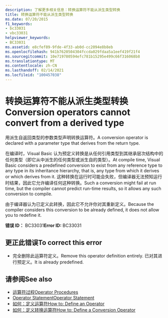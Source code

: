 ```yaml
---
description: 了解更多相关信息：转换运算符不能从派生类型转换
title: 转换运算符不能从派生类型转换
ms.date: 07/20/2015
f1_keywords:
- bc33031
- vbc33031
helpviewer_keywords:
- BC33031
ms.assetid: e8cfef89-9fde-4f33-ab0d-cc2094e8b8eb
ms.openlocfilehash: 941b7620504304fccda029fdaa5a1eef419f21f4
ms.sourcegitcommit: 10e719780594efc781b15295e499c66f316068b8
ms.translationtype: MT
ms.contentlocale: zh-CN
ms.lasthandoff: 02/14/2021
ms.locfileid: "100457038"
---
```

# <a name="conversion-operators-cannot-convert-from-a-derived-type"></a><span data-ttu-id="4822d-103">转换运算符不能从派生类型转换</span><span class="sxs-lookup"><span data-stu-id="4822d-103">Conversion operators cannot convert from a derived type</span></span>

<span data-ttu-id="4822d-104">用派生自返回类型的参数类型声明转换运算符。</span><span class="sxs-lookup"><span data-stu-id="4822d-104">A conversion operator is declared with a parameter type that derives from the return type.</span></span>  
  
 <span data-ttu-id="4822d-105">在编译时，Visual Basic 认为预定义转换是从任何引用类型到其继承层次结构中的任何类型（即它从中派生的任何类型或派生自的类型）。</span><span class="sxs-lookup"><span data-stu-id="4822d-105">At compile time, Visual Basic considers a predefined conversion to exist from any reference type to any type in its inheritance hierarchy, that is, any type from which it derives or which derives from it.</span></span> <span data-ttu-id="4822d-106">这种转换在运行时可能会失败，但编译器无法预知运行时结果，因此它允许编译任何这种转换。</span><span class="sxs-lookup"><span data-stu-id="4822d-106">Such a conversion might fail at run time, but the compiler cannot predict run-time results, so it allows any such conversion to compile.</span></span>  
  
 <span data-ttu-id="4822d-107">由于编译器认为已定义此转换，因此它不允许你对其重新定义。</span><span class="sxs-lookup"><span data-stu-id="4822d-107">Because the compiler considers this conversion to be already defined, it does not allow you to redefine it.</span></span>  
  
 <span data-ttu-id="4822d-108">**错误 ID：** BC33031</span><span class="sxs-lookup"><span data-stu-id="4822d-108">**Error ID:** BC33031</span></span>  
  
## <a name="to-correct-this-error"></a><span data-ttu-id="4822d-109">更正此错误</span><span class="sxs-lookup"><span data-stu-id="4822d-109">To correct this error</span></span>  
  
- <span data-ttu-id="4822d-110">完全删除此运算符定义。</span><span class="sxs-lookup"><span data-stu-id="4822d-110">Remove this operator definition entirely.</span></span> <span data-ttu-id="4822d-111">已对其进行预定义。</span><span class="sxs-lookup"><span data-stu-id="4822d-111">It is already predefined.</span></span>  
  
## <a name="see-also"></a><span data-ttu-id="4822d-112">请参阅</span><span class="sxs-lookup"><span data-stu-id="4822d-112">See also</span></span>

- [<span data-ttu-id="4822d-113">运算符过程</span><span class="sxs-lookup"><span data-stu-id="4822d-113">Operator Procedures</span></span>](../programming-guide/language-features/procedures/operator-procedures.md)
- [<span data-ttu-id="4822d-114">Operator Statement</span><span class="sxs-lookup"><span data-stu-id="4822d-114">Operator Statement</span></span>](../language-reference/statements/operator-statement.md)
- [<span data-ttu-id="4822d-115">如何：定义运算符</span><span class="sxs-lookup"><span data-stu-id="4822d-115">How to: Define an Operator</span></span>](../programming-guide/language-features/procedures/how-to-define-an-operator.md)
- [<span data-ttu-id="4822d-116">如何：定义转换运算符</span><span class="sxs-lookup"><span data-stu-id="4822d-116">How to: Define a Conversion Operator</span></span>](../programming-guide/language-features/procedures/how-to-define-a-conversion-operator.md)
